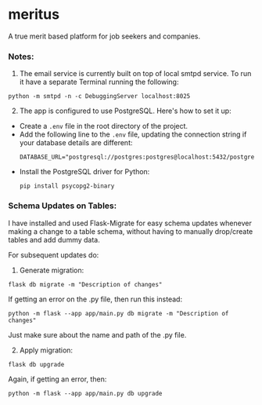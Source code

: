 # meritus
A true merit based platform for job seekers and companies.

### Notes:
1. The email service is currently built on top of local smtpd service. To run it have a separate Terminal running the following:<br>
```
python -m smtpd -n -c DebuggingServer localhost:8025
```

2. The app is configured to use PostgreSQL. Here's how to set it up:
- Create a `.env` file in the root directory of the project.
- Add the following line to the `.env` file, updating the connection string if your database details are different:
  ```
  DATABASE_URL="postgresql://postgres:postgres@localhost:5432/postgres"
  ```
- Install the PostgreSQL driver for Python:
  ```
  pip install psycopg2-binary
  ```

### Schema Updates on Tables:
I have installed and used Flask-Migrate for easy schema updates whenever making a change
to a table schema, without having to manually drop/create tables and add dummy data.

For subsequent updates do:

1. Generate migration:
```
flask db migrate -m "Description of changes"
```
If getting an error on the .py file, then run this instead:
```
python -m flask --app app/main.py db migrate -m "Description of changes"
```
Just make sure about the name and path of the .py file.

2. Apply migration:
```
flask db upgrade
```
Again, if getting an error, then:
```
python -m flask --app app/main.py db upgrade
```
